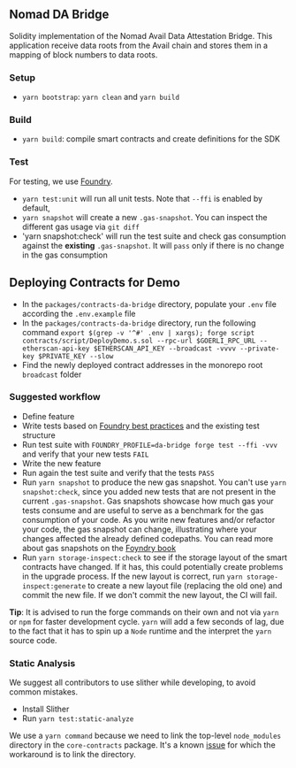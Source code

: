 ## Nomad DA Bridge

Solidity implementation of the Nomad Avail Data Attestation Bridge. This application receive data roots from the Avail chain and stores them in a mapping of block numbers to data roots.

### Setup

- `yarn bootstrap`: `yarn clean` and `yarn build`

### Build

- `yarn build`: compile smart contracts and create definitions for the SDK

### Test

For testing, we use [Foundry](https://getfoundry.sh/).

- `yarn test:unit` will run all unit tests. Note that `--ffi` is enabled by default,
- `yarn snapshot` will create a new `.gas-snapshot`. You can inspect the different gas usage via `git diff`
- 'yarn snapshot:check' will run the test suite and check gas consumption against the **existing** `.gas-snapshot`. It will `pass` only if there is no change in the gas consumption

## Deploying Contracts for Demo

- In the `packages/contracts-da-bridge` directory, populate your `.env` file according the `.env.example` file
- In the `packages/contracts-da-bridge` directory, run the following command `export $(grep -v '^#' .env | xargs); forge script contracts/script/DeployDemo.s.sol --rpc-url $GOERLI_RPC_URL --etherscan-api-key $ETHERSCAN_API_KEY --broadcast -vvvv --private-key $PRIVATE_KEY --slow`
- Find the newly deployed contract addresses in the monorepo root `broadcast` folder

### Suggested workflow

- Define feature
- Write tests based on [Foundry best practices](https://book.getfoundry.sh) and the existing test structure
- Run test suite with `FOUNDRY_PROFILE=da-bridge forge test --ffi -vvv` and verify that your new tests `FAIL`
- Write the new feature
- Run again the test suite and verify that the tests `PASS`
- Run `yarn snapshot` to produce the new gas snapshot. You can't use `yarn snapshot:check`, since you added new tests that are not present in the current `.gas-snapshot`. Gas snapshots showcase how much gas your tests consume and are useful to serve as a benchmark for the gas consumption of your code. As you write new features and/or refactor your code, the gas snapshot can change, illustrating where your changes affected the already defined codepaths. You can read more about gas snapshots on the [Foyndry book](https://book.getfoundry.sh/forge/gas-snapshots)
- Run `yarn storage-inspect:check` to see if the storage layout of the smart contracts have changed. If it has, this could potentially create problems in the upgrade process. If the new layout is correct, run `yarn storage-inspect:generate` to create a new layout file (replacing the old one) and commit the new file. If we don't commit the new layout, the CI will fail.

**Tip**: It is advised to run the forge commands on their own and not via `yarn` or `npm` for faster development cycle. `yarn` will add a few seconds of lag, due to the fact that it has to spin up a `Node` runtime and the interpret the `yarn` source code.

### Static Analysis

We suggest all contributors to use slither while developing, to avoid common mistakes.

- Install Slither
- Run `yarn test:static-analyze`

We use a `yarn command` because we need to link the top-level `node_modules` directory in the `core-contracts` package. It's a known [issue](https://github.com/crytic/slither/issues/852) for which the workaround is to link the directory.

